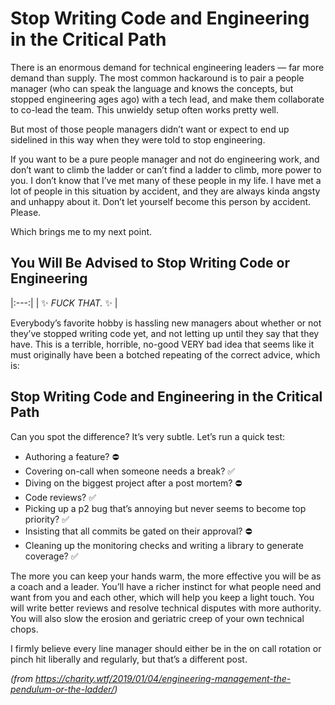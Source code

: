 # Stop Writing Code and Engineering in the Critical Path

There is an enormous demand for technical engineering leaders — far more demand than supply. The most common hackaround is to pair a people manager (who can speak the language and knows the concepts, but stopped engineering ages ago) with a tech lead, and make them collaborate to co-lead the team. This unwieldy setup often works pretty well.

But most of those people managers didn’t want or expect to end up sidelined in this way when they were told to stop engineering.

If you want to be a pure people manager and not do engineering work, and don’t want to climb the ladder or can’t find a ladder to climb, more power to you. I don’t know that I’ve met many of these people in my life. I have met a lot of people in this situation by accident, and they are always kinda angsty and unhappy about it. Don’t let yourself become this person by accident. Please.

Which brings me to my next point.

## You Will Be Advised to Stop Writing Code or Engineering

|:---:|
| ✨ *FUCK THAT.* ✨ |

Everybody’s favorite hobby is hassling new managers about whether or not they’ve stopped writing code yet, and not letting up until they say that they have. This is a terrible, horrible, no-good VERY bad idea that seems like it must originally have been a botched repeating of the correct advice, which is:

## Stop Writing Code and Engineering in the Critical Path

Can you spot the difference?  It’s very subtle. Let’s run a quick test:

* Authoring a feature?  ⛔️
* Covering on-call when someone needs a break?  ✅
* Diving on the biggest project after a post mortem?  ⛔️
* Code reviews?  ✅
* Picking up a p2 bug that’s annoying but never seems to become top priority?  ✅
* Insisting that all commits be gated on their approval?  ⛔️
* Cleaning up the monitoring checks and writing a library to generate coverage?  ✅

The more you can keep your hands warm, the more effective you will be as a coach and a leader. You’ll have a richer instinct for what people need and want from you and each other, which will help you keep a light touch. You will write better reviews and resolve technical disputes with more authority. You will also slow the erosion and geriatric creep of your own technical chops.

I firmly believe every line manager should either be in the on call rotation or pinch hit liberally and regularly, but that’s a different post.

_(from https://charity.wtf/2019/01/04/engineering-management-the-pendulum-or-the-ladder/)_
